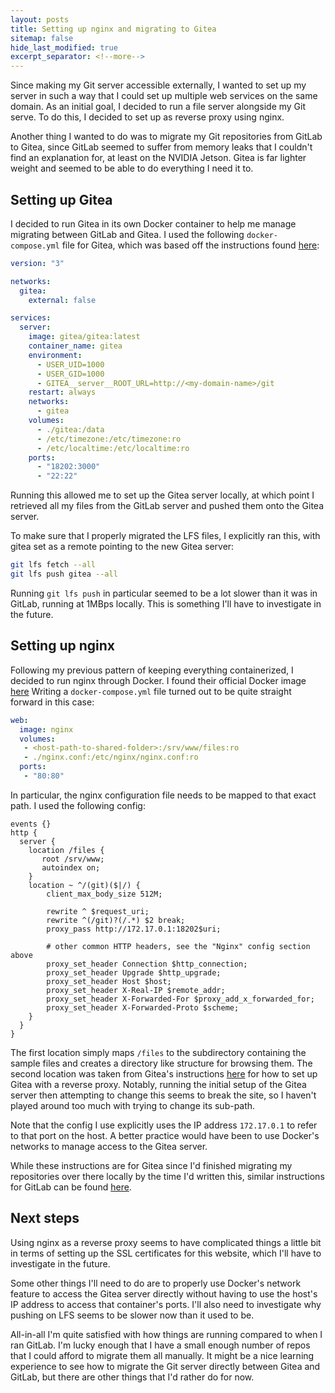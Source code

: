 ```yaml
---
layout: posts
title: Setting up nginx and migrating to Gitea
sitemap: false
hide_last_modified: true
excerpt_separator: <!--more-->
---
```


Since making my Git server accessible externally, I wanted to set up my server
in such a way that I could set up multiple web services on the same domain. As 
an initial goal, I decided to run a file server alongside my Git serve. To
do this, I decided to set up as reverse proxy using nginx.

Another thing I wanted to do was to migrate my Git repositories from GitLab to
Gitea, since GitLab seemed to suffer from memory leaks that I couldn't find an
explanation for, at least on the NVIDIA Jetson. Gitea is far lighter weight
and seemed to be able to do everything I need it to.

<!--more-->

## Setting up Gitea

I decided to run Gitea in its own Docker container to help me manage migrating
between GitLab and Gitea. I used the following `docker-compose.yml` file for
Gitea, which was based off the instructions found [here](https://docs.gitea.com/installation/install-with-docker):

```yaml
version: "3"

networks:
  gitea:
    external: false

services:
  server:
    image: gitea/gitea:latest
    container_name: gitea
    environment:
      - USER_UID=1000
      - USER_GID=1000
      - GITEA__server__ROOT_URL=http://<my-domain-name>/git
    restart: always
    networks:
      - gitea
    volumes:
      - ./gitea:/data
      - /etc/timezone:/etc/timezone:ro
      - /etc/localtime:/etc/localtime:ro
    ports:
      - "18202:3000"
      - "22:22"
```

Running this allowed me to set up the Gitea server locally, at which point I
retrieved all my files from the GitLab server and pushed them onto the Gitea
server.

To make sure that I properly migrated the LFS files, I explicitly ran this,
with gitea set as a remote pointing to the new Gitea server:

```bash
git lfs fetch --all
git lfs push gitea --all
```

Running `git lfs push` in particular seemed to be a lot slower than it was in
GitLab, running at 1MBps locally. This is something I'll have to investigate
in the future.

## Setting up nginx

Following my previous pattern of keeping everything containerized, I decided
to run nginx through Docker. I found their official Docker image [here](https://hub.docker.com/_/nginx)
Writing a `docker-compose.yml` file turned out to be quite straight forward in 
this case:

```yaml
web:
  image: nginx
  volumes:
   - <host-path-to-shared-folder>:/srv/www/files:ro
   - ./nginx.conf:/etc/nginx/nginx.conf:ro
  ports:
   - "80:80"
```

In particular, the nginx configuration file needs to be mapped to that exact
path. I used the following config:

```nginx
events {}
http {
  server {
    location /files { 
       root /srv/www; 
       autoindex on;
    }
    location ~ ^/(git)($|/) {
        client_max_body_size 512M;

        rewrite ^ $request_uri;
        rewrite ^(/git)?(/.*) $2 break;
        proxy_pass http://172.17.0.1:18202$uri;

        # other common HTTP headers, see the "Nginx" config section above
        proxy_set_header Connection $http_connection;
        proxy_set_header Upgrade $http_upgrade;
        proxy_set_header Host $host;
        proxy_set_header X-Real-IP $remote_addr;
        proxy_set_header X-Forwarded-For $proxy_add_x_forwarded_for;
        proxy_set_header X-Forwarded-Proto $scheme;
    }
  }
}
```

The first location simply maps `/files` to the subdirectory containing the
sample files and creates a directory like structure for browsing them. The
second location was taken from Gitea's instructions [here](https://docs.gitea.com/administration/reverse-proxies#nginx-with-a-sub-path)
for how to set up Gitea with a reverse proxy. Notably, running the initial
setup of the Gitea server then attempting to change this seems to break the
site, so I haven't played around too much with trying to change its sub-path.

Note that the config I use explicitly uses the IP address `172.17.0.1` to
refer to that port on the host. A better practice would have been to use
Docker's networks to manage access to the Gitea server.

While these instructions are for Gitea since I'd finished migrating my
repositories over there locally by the time I'd written this, similar
instructions for GitLab can be found [here](https://docs.gitlab.com/omnibus/settings/configuration.html#configure-a-relative-url-for-gitlab).

## Next steps

Using nginx as a reverse proxy seems to have complicated things a little bit
in terms of setting up the SSL certificates for this website, which I'll have
to investigate in the future.

Some other things I'll need to do are to properly use Docker's network feature
to access the Gitea server directly without having to use the host's IP
address to access that container's ports. I'll also need to investigate why
pushing on LFS seems to be slower now than it used to be.

All-in-all I'm quite satisfied with how things are running compared to when I
ran GitLab. I'm lucky enough that I have a small enough number of repos that I
could afford to migrate them all manually. It might be a nice learning
experience to see how to migrate the Git server directly between Gitea and
GitLab, but there are other things that I'd rather do for now.
